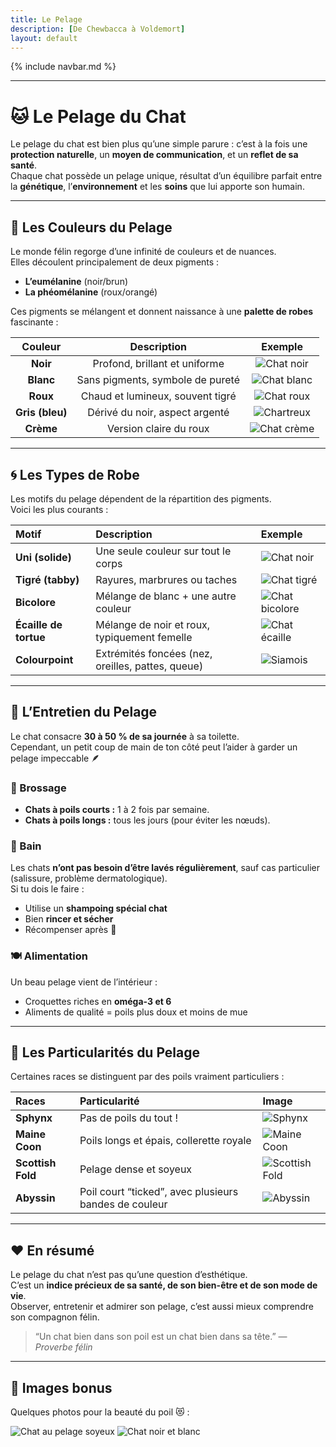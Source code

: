 ```yaml
---
title: Le Pelage
description: [De Chewbacca à Voldemort]
layout: default
---
```


{% include navbar.md %}

---

# 🐱 Le Pelage du Chat

Le pelage du chat est bien plus qu’une simple parure : c’est à la fois une **protection naturelle**, un **moyen de communication**, et un **reflet de sa santé**.  
Chaque chat possède un pelage unique, résultat d’un équilibre parfait entre la **génétique**, l’**environnement** et les **soins** que lui apporte son humain.

---

## 🌈 Les Couleurs du Pelage

Le monde félin regorge d’une infinité de couleurs et de nuances.  
Elles découlent principalement de deux pigments :  
- **L’eumélanine** (noir/brun)  
- **La phéomélanine** (roux/orangé)

Ces pigments se mélangent et donnent naissance à une **palette de robes** fascinante :

| Couleur | Description | Exemple |
|:--:|:--:|:--:|
| **Noir** | Profond, brillant et uniforme | ![Chat noir](https://anthonyjnd.github.io/Bestiaire/assets/images/blackcat.jpg) |
| **Blanc** | Sans pigments, symbole de pureté | ![Chat blanc](https://anthonyjnd.github.io/Bestiaire/assets/images/whitecat.jpg) |
| **Roux** | Chaud et lumineux, souvent tigré | ![Chat roux](https://anthonyjnd.github.io/Bestiaire/assets/images/gingercat.jpg) |
| **Gris (bleu)** | Dérivé du noir, aspect argenté | ![Chartreux](https://anthonyjnd.github.io/Bestiaire/assets/images/greycat.jpg) |
| **Crème** | Version claire du roux | ![Chat crème](https://anthonyjnd.github.io/Bestiaire/assets/images/creamcat.jpg) |

---

## 🌀 Les Types de Robe

Les motifs du pelage dépendent de la répartition des pigments.  
Voici les plus courants :

| Motif | Description | Exemple |
|:--|:--|:--|
| **Uni (solide)** | Une seule couleur sur tout le corps | ![Chat noir](https://anthonyjnd.github.io/Bestiaire/assets/images/blackcat.jpg) |
| **Tigré (tabby)** | Rayures, marbrures ou taches | ![Chat tigré](https://anthonyjnd.github.io/Bestiaire/assets/images/gingercat.jpg) |
| **Bicolore** | Mélange de blanc + une autre couleur | ![Chat bicolore](https://anthonyjnd.github.io/Bestiaire/assets/images/bicolore.jpg) |
| **Écaille de tortue** | Mélange de noir et roux, typiquement femelle | ![Chat écaille](https://anthonyjnd.github.io/Bestiaire/assets/images/tortue.jpg) |
| **Colourpoint** | Extrémités foncées (nez, oreilles, pattes, queue) | ![Siamois](https://anthonyjnd.github.io/Bestiaire/assets/images/siamese.jpg) |

---

## 🧴 L’Entretien du Pelage

Le chat consacre **30 à 50 % de sa journée** à sa toilette.  
Cependant, un petit coup de main de ton côté peut l’aider à garder un pelage impeccable 🪶

### 🪮 Brossage
- **Chats à poils courts :** 1 à 2 fois par semaine.  
- **Chats à poils longs :** tous les jours (pour éviter les nœuds).  

### 🧼 Bain
Les chats **n’ont pas besoin d’être lavés régulièrement**, sauf cas particulier (salissure, problème dermatologique).  
Si tu dois le faire :
- Utilise un **shampoing spécial chat**
- Bien **rincer et sécher**
- Récompenser après 🐾

### 🍽️ Alimentation
Un beau pelage vient de l’intérieur :
- Croquettes riches en **oméga-3 et 6**
- Aliments de qualité = poils plus doux et moins de mue

---

## 🧬 Les Particularités du Pelage

Certaines races se distinguent par des poils vraiment particuliers :

| Races | Particularité | Image |
|:--|:--|:--|
| **Sphynx** | Pas de poils du tout ! | ![Sphynx](https://anthonyjnd.github.io/Bestiaire/assets/images/sphynx.jpg) |
| **Maine Coon** | Poils longs et épais, collerette royale | ![Maine Coon](https://anthonyjnd.github.io/Bestiaire/assets/images/mainecoon.jpg) |
| **Scottish Fold** | Pelage dense et soyeux | ![Scottish Fold](https://anthonyjnd.github.io/Bestiaire/assets/images/scottishfold.jpg) |
| **Abyssin** | Poil court “ticked”, avec plusieurs bandes de couleur | ![Abyssin](https://anthonyjnd.github.io/Bestiaire/assets/images/abyssin.jpg) |

---

## ❤️ En résumé

Le pelage du chat n’est pas qu’une question d’esthétique.  
C’est un **indice précieux de sa santé, de son bien-être et de son mode de vie**.  
Observer, entretenir et admirer son pelage, c’est aussi mieux comprendre son compagnon félin.  

> “Un chat bien dans son poil est un chat bien dans sa tête.” — *Proverbe félin*

---

## 🐾 Images bonus

Quelques photos pour la beauté du poil 😻 :

![Chat au pelage soyeux](https://anthonyjnd.github.io/Bestiaire/assets/images/soyeux.jpg)
![Chat noir et blanc](https://anthonyjnd.github.io/Bestiaire/assets/images/noirblanc.jpg)

